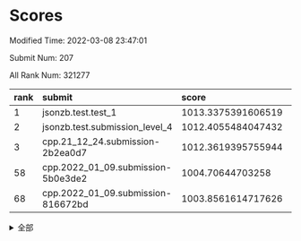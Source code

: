 # Scores

Modified Time: 2022-03-08 23:47:01

Submit Num: 207

All Rank Num: 321277

| rank |               submit               |       score        |       sigma        | pk_num |
| :--- | :--------------------------------- | :----------------- | :----------------- | :----- |
| 1    | jsonzb.test.test_1                 | 1013.3375391606519 | 0.7935425956276537 | 6207   |
| 2    | jsonzb.test.submission_level_4     | 1012.4055484047432 | 0.803224982098525  | 6206   |
| 3    | cpp.21_12_24.submission-2b2ea0d7   | 1012.3619395755944 | 0.7994058349571628 | 6206   |
| 58   | cpp.2022_01_09.submission-5b0e3de2 | 1004.70644703258   | 0.7253842706826507 | 6206   |
| 68   | cpp.2022_01_09.submission-816672bd | 1003.8561614717626 | 0.7120384771599545 | 6214   |


<details>
<summary>全部</summary>

| rank |                 submit                 |       score        |       sigma        | pk_num |
| :--- | :------------------------------------- | :----------------- | :----------------- | :----- |
| 1    | jsonzb.test.test_1                     | 1013.3375391606519 | 0.7935425956276537 | 6207   |
| 2    | jsonzb.test.submission_level_4         | 1012.4055484047432 | 0.803224982098525  | 6206   |
| 3    | cpp.21_12_24.submission-2b2ea0d7       | 1012.3619395755944 | 0.7994058349571628 | 6206   |
| 4    | gobigger.level_3.submission_level_3_45 | 1011.9819988931264 | 0.7757410241662615 | 6203   |
| 5    | gobigger.level_3.submission_level_3_18 | 1011.4937284056958 | 0.7703954148992005 | 6210   |
| 6    | gobigger.level_3.submission_level_3_1  | 1011.2370746521177 | 0.778847814664405  | 6207   |
| 7    | gobigger.level_3.submission_level_3_17 | 1011.1827742451005 | 0.7666268118890145 | 6205   |
| 8    | gobigger.level_3.submission_level_3_48 | 1010.8400335851612 | 0.7750690736163179 | 6210   |
| 9    | gobigger.level_3.submission_level_3_5  | 1010.8143421171502 | 0.76081966118117   | 6211   |
| 10   | gobigger.level_3.submission_level_3_30 | 1010.6539486879475 | 0.7511464695619846 | 6210   |
| 11   | gobigger.level_3.submission_level_3_10 | 1010.6382564641563 | 0.7541236543462194 | 6211   |
| 12   | gobigger.level_3.submission_level_3_44 | 1010.5844896003681 | 0.761354394004797  | 6205   |
| 13   | gobigger.level_3.submission_level_3_6  | 1010.5775143755662 | 0.7890765648796344 | 6209   |
| 14   | gobigger.level_3.submission_level_3_41 | 1010.5501000482282 | 0.7655440126571419 | 6206   |
| 15   | gobigger.level_3.submission_level_3_39 | 1010.5279875303806 | 0.7733461607791415 | 6204   |
| 16   | gobigger.level_3.submission_level_3_46 | 1010.489911338348  | 0.7557230710233792 | 6209   |
| 17   | gobigger.level_3.submission_level_3_26 | 1010.4156154404484 | 0.7857872719388634 | 6209   |
| 18   | gobigger.level_3.submission_level_3_8  | 1010.3304631393456 | 0.756203862246213  | 6206   |
| 19   | gobigger.level_3.submission_level_3_38 | 1010.3296366642116 | 0.7578239227782921 | 6204   |
| 20   | gobigger.level_3.submission_level_3_33 | 1010.3029918225922 | 0.7500446859473415 | 6205   |
| 21   | gobigger.level_3.submission_level_3_2  | 1010.253496008994  | 0.7638302193883824 | 6207   |
| 22   | gobigger.level_3.submission_level_3_19 | 1010.1930260045366 | 0.7742331238892547 | 6208   |
| 23   | gobigger.level_3.submission_level_3_37 | 1010.0903358080031 | 0.7409691472546514 | 6207   |
| 24   | gobigger.level_3.submission_level_3_11 | 1010.0447872173053 | 0.7532283270264918 | 6209   |
| 25   | gobigger.level_3.submission_level_3_43 | 1010.033050802025  | 0.7608051542600331 | 6210   |
| 26   | gobigger.level_3.submission_level_3_13 | 1010.0033854681258 | 0.7593843737569504 | 6209   |
| 27   | gobigger.level_3.submission_level_3_31 | 1009.9676563732174 | 0.7554607205307853 | 6211   |
| 28   | gobigger.level_3.submission_level_3_21 | 1009.9657217873057 | 0.7657689596477567 | 6207   |
| 29   | gobigger.level_3.submission_level_3_4  | 1009.8240438533303 | 0.7504230610941599 | 6211   |
| 30   | gobigger.level_3.submission_level_3_20 | 1009.8129223255044 | 0.7697908546798287 | 6205   |
| 31   | gobigger.level_3.submission_level_3_22 | 1009.7120051396898 | 0.7544306335622838 | 6200   |
| 32   | gobigger.level_3.submission_level_3_15 | 1009.6941133726045 | 0.7595221090963978 | 6208   |
| 33   | gobigger.level_3.submission_level_3_23 | 1009.6814648733639 | 0.7661871245481637 | 6203   |
| 34   | gobigger.level_3.submission_level_3_34 | 1009.5564506724369 | 0.7535552275581071 | 6202   |
| 35   | gobigger.level_3.submission_level_3_9  | 1009.5416920047484 | 0.7528229486713274 | 6210   |
| 36   | gobigger.level_3.submission_level_3_40 | 1009.346132895538  | 0.771459408533327  | 6204   |
| 37   | gobigger.level_3.submission_level_3_47 | 1009.3280365905421 | 0.7479512423914499 | 6205   |
| 38   | gobigger.level_3.submission_level_3_49 | 1009.3185798356258 | 0.7460791967489796 | 6211   |
| 39   | gobigger.level_3.submission_level_3_24 | 1009.3051406611169 | 0.7660734263474607 | 6205   |
| 40   | gobigger.level_3.submission_level_3_25 | 1009.299997446865  | 0.7293075353577987 | 6213   |
| 41   | gobigger.level_3.submission_level_3_14 | 1009.2422439759312 | 0.765466015423821  | 6208   |
| 42   | gobigger.level_3.submission_level_3_7  | 1009.2417128004887 | 0.7394364007568247 | 6210   |
| 43   | gobigger.level_3.submission_level_3_0  | 1009.2349657759278 | 0.7546255099134811 | 6208   |
| 44   | gobigger.level_3.submission_level_3_28 | 1009.1916212984898 | 0.7629749449368708 | 6213   |
| 45   | gobigger.level_3.submission_level_3_3  | 1009.1624726846808 | 0.7506715498386495 | 6211   |
| 46   | gobigger.level_3.submission_level_3_12 | 1009.0633432010912 | 0.7427095816924626 | 6207   |
| 47   | gobigger.level_3.submission_level_3_35 | 1009.0025230499367 | 0.7526073048760468 | 6209   |
| 48   | gobigger.level_3.submission_level_3_36 | 1008.9941407359527 | 0.7641428004102212 | 6205   |
| 49   | gobigger.level_3.submission_level_3_27 | 1008.9390956585598 | 0.7449069755309933 | 6206   |
| 50   | gobigger.level_3.submission_level_3_29 | 1008.7058908405019 | 0.7588336625138313 | 6213   |
| 51   | gobigger.level_3.submission_level_3_16 | 1008.587308374691  | 0.7479207263840665 | 6208   |
| 52   | gobigger.level_3.submission_level_3_42 | 1008.4363228182066 | 0.7664238594338666 | 6210   |
| 53   | gobigger.level_3.submission_level_3_32 | 1008.3776462950372 | 0.747975843806461  | 6206   |
| 54   | gobigger.level_1.submission_level_1_33 | 1005.0759441142897 | 0.7137732373223875 | 6210   |
| 55   | gobigger.level_1.submission_level_1_46 | 1004.9184067398828 | 0.7248026976226085 | 6206   |
| 56   | gobigger.level_1.submission_level_1_17 | 1004.7666061460401 | 0.7166777483245318 | 6207   |
| 57   | gobigger.level_1.submission_level_1_29 | 1004.7304575988966 | 0.7164393685491457 | 6209   |
| 58   | cpp.2022_01_09.submission-5b0e3de2     | 1004.70644703258   | 0.7253842706826507 | 6206   |
| 59   | gobigger.level_1.submission_level_1_31 | 1004.6298465993929 | 0.7174329112262109 | 6213   |
| 60   | gobigger.level_1.submission_level_1_38 | 1004.4306443420866 | 0.7074266481962767 | 6208   |
| 61   | gobigger.level_1.submission_level_1_3  | 1004.3880255541966 | 0.7186450274797553 | 6207   |
| 62   | gobigger.level_1.submission_level_1_5  | 1004.2472097375895 | 0.7205116571697929 | 6209   |
| 63   | gobigger.level_1.submission_level_1_24 | 1004.1423346078309 | 0.7271173568505539 | 6200   |
| 64   | gobigger.level_1.submission_level_1_18 | 1004.1034229380043 | 0.7128307793631805 | 6210   |
| 65   | gobigger.level_1.submission_level_1_22 | 1004.0298449155426 | 0.7218984283357796 | 6209   |
| 66   | gobigger.level_1.submission_level_1_14 | 1004.0177039851066 | 0.7261929316033626 | 6211   |
| 67   | gobigger.level_1.submission_level_1_36 | 1003.9764123861372 | 0.7273029194244369 | 6204   |
| 68   | cpp.2022_01_09.submission-816672bd     | 1003.8561614717626 | 0.7120384771599545 | 6214   |
| 69   | gobigger.level_1.submission_level_1_37 | 1003.7943400776122 | 0.7258069280130789 | 6205   |
| 70   | gobigger.level_1.submission_level_1_4  | 1003.7761823813138 | 0.7055001334706901 | 6203   |
| 71   | gobigger.level_1.submission_level_1_47 | 1003.7388455289815 | 0.7118924476474633 | 6209   |
| 72   | gobigger.level_1.submission_level_1_21 | 1003.6527297311519 | 0.7041050469384119 | 6206   |
| 73   | gobigger.level_1.submission_level_1_32 | 1003.6484002179874 | 0.7172896241945581 | 6208   |
| 74   | gobigger.level_1.submission_level_1_11 | 1003.5950701854022 | 0.7171285463041968 | 6209   |
| 75   | gobigger.level_1.submission_level_1_43 | 1003.41959253582   | 0.7149056343199185 | 6209   |
| 76   | gobigger.level_1.submission_level_1_34 | 1003.3837694349718 | 0.7181753192273561 | 6203   |
| 77   | gobigger.level_1.submission_level_1_1  | 1003.3665563039885 | 0.7256555737915187 | 6208   |
| 78   | gobigger.level_1.submission_level_1_27 | 1003.2871226512115 | 0.7123950653878489 | 6209   |
| 79   | gobigger.level_1.submission_level_1_40 | 1003.2862380485327 | 0.717567314174924  | 6207   |
| 80   | gobigger.level_1.submission_level_1_19 | 1003.2701217370137 | 0.7089816612576597 | 6209   |
| 81   | gobigger.level_1.submission_level_1_39 | 1003.2495454769506 | 0.7120012213266433 | 6214   |
| 82   | gobigger.level_1.submission_level_1_49 | 1003.2368095491039 | 0.7129889833722095 | 6206   |
| 83   | gobigger.level_1.submission_level_1_8  | 1003.1759749469528 | 0.7088461153817317 | 6204   |
| 84   | gobigger.level_1.submission_level_1_35 | 1003.1086233487605 | 0.703219957572769  | 6212   |
| 85   | gobigger.level_1.submission_level_1_13 | 1003.0677463150921 | 0.7247008907724394 | 6204   |
| 86   | gobigger.level_1.submission_level_1_7  | 1003.0544979216033 | 0.7227083164200897 | 6211   |
| 87   | gobigger.level_1.submission_level_1_6  | 1003.0131596024125 | 0.7131120328163633 | 6205   |
| 88   | gobigger.level_1.submission_level_1_28 | 1003.011320881911  | 0.7177055730910553 | 6211   |
| 89   | gobigger.level_1.submission_level_1_20 | 1002.9868876365083 | 0.7155857970916375 | 6209   |
| 90   | gobigger.level_1.submission_level_1_23 | 1002.9471640246121 | 0.7231173648551723 | 6206   |
| 91   | gobigger.level_1.submission_level_1_9  | 1002.8996456215685 | 0.7096040787938049 | 6209   |
| 92   | gobigger.level_1.submission_level_1_42 | 1002.8793906955876 | 0.714509202738409  | 6207   |
| 93   | gobigger.level_1.submission_level_1_16 | 1002.8087294376143 | 0.7122227166118049 | 6205   |
| 94   | gobigger.level_1.submission_level_1_30 | 1002.7069762732489 | 0.701978479526989  | 6212   |
| 95   | gobigger.level_1.submission_level_1_2  | 1002.6608069965728 | 0.7094611037491338 | 6203   |
| 96   | gobigger.level_1.submission_level_1_10 | 1002.5488226268478 | 0.7307085827350508 | 6206   |
| 97   | gobigger.level_1.submission_level_1_12 | 1002.5013285924705 | 0.7078747250627576 | 6210   |
| 98   | gobigger.level_1.submission_level_1_25 | 1002.4790314617424 | 0.7086103924465444 | 6212   |
| 99   | gobigger.level_1.submission_level_1_0  | 1002.4620839927578 | 0.7079205946239591 | 6210   |
| 100  | gobigger.level_1.submission_level_1_45 | 1002.3597644795611 | 0.7154816645106464 | 6211   |
| 101  | gobigger.level_1.submission_level_1_26 | 1002.3505845458831 | 0.7067473205076922 | 6206   |
| 102  | gobigger.level_1.submission_level_1_15 | 1002.3060017449279 | 0.7098158891957261 | 6211   |
| 103  | gobigger.level_1.submission_level_1_44 | 1001.8536707580743 | 0.7117882064298999 | 6210   |
| 104  | gobigger.level_1.submission_level_1_41 | 1001.721798418939  | 0.7138622837807017 | 6213   |
| 105  | gobigger.level_1.submission_level_1_48 | 1001.0041815407128 | 0.7039307513480849 | 6209   |
| 106  | gobigger.random.submission_random_25   | 997.442623035914   | 0.7127982835028068 | 6210   |
| 107  | gobigger.random.submission_random_31   | 997.1908134825727  | 0.707958063654708  | 6206   |
| 108  | gobigger.random.submission_random_39   | 997.1239364436425  | 0.7009553745658492 | 6208   |
| 109  | gobigger.random.submission_random_46   | 997.0906950458736  | 0.6995420955019234 | 6213   |
| 110  | gobigger.random.submission_random_6    | 996.9258571698085  | 0.7159010924076894 | 6208   |
| 111  | gobigger.random.submission_random_5    | 996.9153924729122  | 0.7049471187623091 | 6207   |
| 112  | gobigger.random.submission_random_20   | 996.7794169898909  | 0.7034995841141592 | 6210   |
| 113  | gobigger.random.submission_random_21   | 996.778833247874   | 0.7198117924848484 | 6209   |
| 114  | gobigger.random.submission_random_36   | 996.7450997978178  | 0.7099521437296131 | 6209   |
| 115  | gobigger.random.submission_random_0    | 996.7100614580784  | 0.7018316476803009 | 6211   |
| 116  | gobigger.random.submission_random_15   | 996.6852482214941  | 0.7023315647547808 | 6209   |
| 117  | gobigger.random.submission_random_49   | 996.6490931088035  | 0.7149754805192858 | 6207   |
| 118  | gobigger.random.submission_random_28   | 996.4879258462774  | 0.7030390626948053 | 6211   |
| 119  | gobigger.random.submission_random_29   | 996.4261584943885  | 0.7222724452488781 | 6204   |
| 120  | gobigger.random.submission_random_1    | 996.4013228684523  | 0.6998148189784482 | 6203   |
| 121  | gobigger.random.submission_random_26   | 996.376446213506   | 0.7003438513026403 | 6207   |
| 122  | gobigger.random.submission_random_3    | 996.3206756992354  | 0.7031718138939334 | 6210   |
| 123  | gobigger.random.submission_random_10   | 996.3089241563399  | 0.6994632285723774 | 6213   |
| 124  | gobigger.random.submission_random_17   | 996.2871013149288  | 0.7089505529192003 | 6213   |
| 125  | gobigger.random.submission_random_7    | 996.1427674526753  | 0.7155256377969026 | 6211   |
| 126  | gobigger.random.submission_random_32   | 996.1386001323925  | 0.7023627122815749 | 6203   |
| 127  | gobigger.random.submission_random_35   | 996.066280799827   | 0.7183038242341117 | 6211   |
| 128  | gobigger.random.submission_random_37   | 996.0260516124318  | 0.7082729513148537 | 6209   |
| 129  | gobigger.random.submission_random_27   | 995.9758802727966  | 0.7016809879852676 | 6211   |
| 130  | gobigger.random.submission_random_43   | 995.9608549888412  | 0.7120674583449043 | 6203   |
| 131  | gobigger.random.submission_random_12   | 995.9598253162642  | 0.7040805975405555 | 6209   |
| 132  | gobigger.random.submission_random_48   | 995.9550354725548  | 0.7065078994945956 | 6206   |
| 133  | gobigger.random.submission_random_13   | 995.938175808264   | 0.7206923169833178 | 6204   |
| 134  | gobigger.random.submission_random_4    | 995.8322094641803  | 0.7264902773986448 | 6212   |
| 135  | gobigger.random.submission_random_14   | 995.8320846063424  | 0.7178176736778856 | 6203   |
| 136  | gobigger.random.submission_random_8    | 995.8178456184073  | 0.709213429401593  | 6207   |
| 137  | gobigger.random.submission_random_23   | 995.7509944861143  | 0.7000663815320277 | 6209   |
| 138  | gobigger.random.submission_random_11   | 995.7231378232616  | 0.7091136430290323 | 6212   |
| 139  | gobigger.random.submission_random_30   | 995.6265428403916  | 0.7244159847783798 | 6212   |
| 140  | gobigger.random.submission_random_34   | 995.5347993302536  | 0.7074984189021083 | 6212   |
| 141  | gobigger.random.submission_random_24   | 995.5141824228484  | 0.7013274066891787 | 6208   |
| 142  | gobigger.random.submission_random_40   | 995.508326036544   | 0.69869633636685   | 6207   |
| 143  | gobigger.random.submission_random_47   | 995.5058119656571  | 0.7083480916204914 | 6209   |
| 144  | gobigger.random.submission_random_22   | 995.4977456655392  | 0.7123921061072308 | 6212   |
| 145  | gobigger.random.submission_random_45   | 995.4093924070459  | 0.7256518275779894 | 6209   |
| 146  | gobigger.random.submission_random_33   | 995.3372900750628  | 0.7191038470296414 | 6210   |
| 147  | gobigger.random.submission_random_42   | 995.2296139616305  | 0.7303103002437636 | 6207   |
| 148  | gobigger.random.submission_random_41   | 995.138336785739   | 0.7153944029167331 | 6207   |
| 149  | gobigger.random.submission_random_19   | 995.0976415173914  | 0.712396582981558  | 6215   |
| 150  | gobigger.random.submission_random_16   | 995.0864420618352  | 0.7048100882601731 | 6208   |
| 151  | gobigger.random.submission_random_2    | 995.0412712659503  | 0.727360799970245  | 6213   |
| 152  | gobigger.random.submission_random_44   | 994.8450393643024  | 0.7175366631731753 | 6209   |
| 153  | gobigger.random.submission_random_9    | 994.7901395775845  | 0.7189353901240154 | 6210   |
| 154  | gobigger.random.submission_random_38   | 994.6381581374841  | 0.7146341111868973 | 6206   |
| 155  | gobigger.random.submission_random_18   | 994.500273349645   | 0.7143393577144067 | 6210   |
| 156  | gobigger.level_2.submission_level_2_15 | 994.2141287968598  | 0.7300221728402412 | 6208   |
| 157  | gobigger.level_2.submission_level_2_25 | 994.1307556129157  | 0.7420953869270926 | 6204   |
| 158  | gobigger.level_2.submission_level_2_22 | 993.7645855257931  | 0.7423911565808696 | 6210   |
| 159  | gobigger.level_2.submission_level_2_14 | 993.6606830008818  | 0.7271203822409932 | 6211   |
| 160  | gobigger.level_2.submission_level_2_26 | 993.5463724251682  | 0.7469150443493912 | 6206   |
| 161  | gobigger.level_2.submission_level_2_2  | 993.4814654004614  | 0.7235876413084328 | 6206   |
| 162  | gobigger.level_2.submission_level_2_21 | 993.4330542283524  | 0.7287458264464677 | 6211   |
| 163  | gobigger.level_2.submission_level_2_20 | 993.4311206506954  | 0.7264045880451715 | 6209   |
| 164  | gobigger.level_2.submission_level_2_31 | 993.3256796523048  | 0.7454476029567519 | 6209   |
| 165  | gobigger.level_2.submission_level_2_36 | 993.0256742326711  | 0.7264646098247297 | 6206   |
| 166  | gobigger.level_2.submission_level_2_30 | 992.9943026316762  | 0.7219937193709489 | 6207   |
| 167  | gobigger.level_2.submission_level_2_4  | 992.9028488724706  | 0.723887046990059  | 6207   |
| 168  | gobigger.level_2.submission_level_2_43 | 992.8792237439549  | 0.7423142256211825 | 6210   |
| 169  | gobigger.level_2.submission_level_2_18 | 992.8400304026645  | 0.7438696314041653 | 6205   |
| 170  | gobigger.level_2.submission_level_2_13 | 992.577764015548   | 0.7421352926144724 | 6208   |
| 171  | gobigger.level_2.submission_level_2_3  | 992.4969551217656  | 0.7403369726888602 | 6205   |
| 172  | gobigger.level_2.submission_level_2_49 | 992.4879208233805  | 0.7383537659064969 | 6212   |
| 173  | gobigger.level_2.submission_level_2_32 | 992.478229588121   | 0.7473533231651607 | 6203   |
| 174  | gobigger.level_2.submission_level_2_40 | 992.4253414647008  | 0.7383273692518394 | 6210   |
| 175  | gobigger.level_2.submission_level_2_38 | 992.3946752283686  | 0.7203257174802159 | 6210   |
| 176  | gobigger.level_2.submission_level_2_46 | 992.3568713529548  | 0.746328624124312  | 6213   |
| 177  | gobigger.level_2.submission_level_2_16 | 992.3137470001574  | 0.7451666003202926 | 6209   |
| 178  | gobigger.level_2.submission_level_2_48 | 992.2655214102853  | 0.7515583951444339 | 6214   |
| 179  | gobigger.level_2.submission_level_2_28 | 992.1580622560904  | 0.74381018852725   | 6213   |
| 180  | gobigger.level_2.submission_level_2_9  | 992.1240821866911  | 0.749672746909277  | 6211   |
| 181  | gobigger.level_2.submission_level_2_8  | 992.1095832149105  | 0.7323541317564445 | 6210   |
| 182  | gobigger.level_2.submission_level_2_5  | 992.0922288527343  | 0.7441897180271038 | 6214   |
| 183  | gobigger.level_2.submission_level_2_44 | 992.0757367473076  | 0.7427431259977021 | 6211   |
| 184  | gobigger.level_2.submission_level_2_10 | 992.0187688180237  | 0.7363588931631305 | 6207   |
| 185  | gobigger.level_2.submission_level_2_42 | 991.998466905068   | 0.7400967017348229 | 6208   |
| 186  | gobigger.level_2.submission_level_2_23 | 991.9374498299361  | 0.7597953974446564 | 6204   |
| 187  | gobigger.level_2.submission_level_2_34 | 991.9151816221151  | 0.733227249920665  | 6209   |
| 188  | gobigger.level_2.submission_level_2_11 | 991.8953376017151  | 0.756914840147818  | 6213   |
| 189  | gobigger.level_2.submission_level_2_35 | 991.7486210610199  | 0.7473568545035926 | 6214   |
| 190  | gobigger.level_2.submission_level_2_29 | 991.7003083222071  | 0.7469502651087183 | 6211   |
| 191  | gobigger.level_2.submission_level_2_33 | 991.6922467324598  | 0.753248104780908  | 6207   |
| 192  | gobigger.level_2.submission_level_2_7  | 991.6489428327297  | 0.7335556316411637 | 6203   |
| 193  | gobigger.level_2.submission_level_2_19 | 991.5971055785999  | 0.7631087462995032 | 6207   |
| 194  | gobigger.level_2.submission_level_2_12 | 991.5949351542503  | 0.7537901292508888 | 6211   |
| 195  | gobigger.level_2.submission_level_2_37 | 991.5492869861004  | 0.7498375701762964 | 6208   |
| 196  | gobigger.level_2.submission_level_2_17 | 991.4031495662721  | 0.7538996093578764 | 6206   |
| 197  | gobigger.level_2.submission_level_2_0  | 991.2347745182169  | 0.7707091135003347 | 6207   |
| 198  | gobigger.level_2.submission_level_2_1  | 991.0810405510617  | 0.7443084185580998 | 6208   |
| 199  | gobigger.level_2.submission_level_2_24 | 991.0625908103966  | 0.7483329612187168 | 6204   |
| 200  | gobigger.level_2.submission_level_2_27 | 990.9541841574     | 0.7498541713611375 | 6207   |
| 201  | gobigger.level_2.submission_level_2_47 | 990.8293016948113  | 0.7663976119308888 | 6204   |
| 202  | gobigger.level_2.submission_level_2_6  | 990.5665082765705  | 0.773297573129949  | 6209   |
| 203  | gobigger.level_2.submission_level_2_39 | 990.4918799948783  | 0.75667449128359   | 6209   |
| 204  | gobigger.level_2.submission_level_2_45 | 990.1575779422799  | 0.7949162437037475 | 6208   |
| 205  | gobigger.level_2.submission_level_2_41 | 990.1108530137144  | 0.7774470595260028 | 6210   |
| 206  | gobigger.none.submission_none_0        | 978.9853170856267  | 1.268801867902414  | 6208   |
| 207  | gobigger.none.submission_none_1        | 976.1622063213881  | 1.390518893924682  | 6209   |

</details>